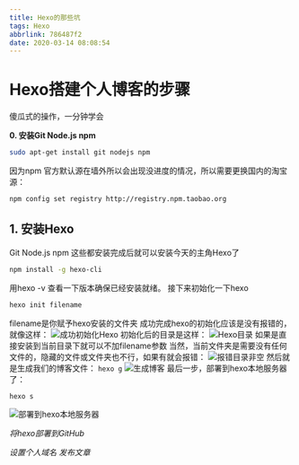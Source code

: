 ```yaml
---
title: Hexo的那些坑
tags: Hexo
abbrlink: 786487f2
date: 2020-03-14 08:08:54
---
```

# Hexo搭建个人博客的步骤
傻瓜式的操作，一分钟学会
<!--more-->
**0. 安装Git Node.js npm**
```bash
sudo apt-get install git nodejs npm 
```
因为npm 官方默认源在墙外所以会出现没进度的情况，所以需要更换国内的淘宝源：

```bash
npm config set registry http://registry.npm.taobao.org
```
## 1. 安装Hexo
Git Node.js npm 这些都安装完成后就可以安装今天的主角Hexo了
```bash
npm install -g hexo-cli
```
用hexo -v 查看一下版本确保已经安装就绪。
接下来初始化一下hexo
```bash
hexo init filename
```
 filename是你赋予hexo安装的文件夹
成功完成hexo的初始化应该是没有报错的，就像这样：
![成功初始化Hexo](https://s1.ax1x.com/2020/03/14/8MyXfe.md.png)
初始化后的目录是这样：
![Hexo目录](https://s1.ax1x.com/2020/03/14/8MyOYD.png)
如果是直接安装到当前目录下就可以不加filename参数
当然，当前文件夹是需要没有任何文件的，隐藏的文件或文件夹也不行，如果有就会报错：
![报错目录非空](https://s1.ax1x.com/2020/03/14/8Myz6A.png)
然后就是生成我们的博客文件：
`hexo g` 
![生成博客](https://s1.ax1x.com/2020/03/14/8Myxld.md.png)
最后一步，部署到hexo本地服务器了：
```bash
hexo s
``` 
![部署到hexo本地服务器](https://s1.ax1x.com/2020/03/14/8M6PTf.png)

*将hexo部署到GitHub*

*设置个人域名*
*发布文章*

